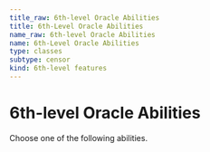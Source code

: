 ```yaml
---
title_raw: 6th-level Oracle Abilities
title: 6th-Level Oracle Abilities
name_raw: 6th-level Oracle Abilities
name: 6th-Level Oracle Abilities
type: classes
subtype: censor
kind: 6th-level features
---
```


# 6th-level Oracle Abilities

Choose one of the following abilities.
